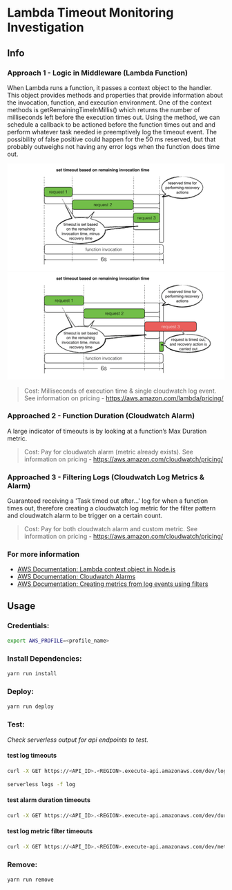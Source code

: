 # Lambda Timeout Monitoring Investigation

## Info 

### Approach 1 - Logic in Middleware (Lambda Function)

When Lambda runs a function, it passes a context object to the handler. This object provides methods and properties that provide information about the invocation, function, and execution environment. One of the context methods is getRemainingTimeInMillis() which returns the number of milliseconds left before the execution times out. Using the method, we can schedule a callback to be actioned before the function times out and and perform whatever task needed ie preemptively log the timeout event. The possibility of false positive could happen for the 50 ms reserved, but that probably outweighs not having any error logs when the function does time out.

<p align="center">
  <img src="/media/catch-timeout-diagram1.png" />
  <img src="/media/catch-timeout-diagram2.png" />
</p>

> Cost: Milliseconds of execution time & single cloudwatch log event. See information on pricing - https://aws.amazon.com/lambda/pricing/


### Approached 2 - Function Duration (Cloudwatch Alarm)

A large indicator of timeouts is by looking at a function’s Max Duration metric.

> Cost: Pay for cloudwatch alarm (metric already exists). See information on pricing - https://aws.amazon.com/cloudwatch/pricing/


### Approached 3 - Filtering Logs (Cloudwatch Log Metrics & Alarm)

Guaranteed receiving a 'Task timed out after...' log for when a function times out, therefore creating a cloudwatch log metric for the filter pattern and cloudwatch alarm to be trigger on a certain count.

> Cost: Pay for both cloudwatch alarm and custom metric. See information on pricing - https://aws.amazon.com/cloudwatch/pricing/


### For more information
- [AWS Documentation: Lambda context object in Node.js](https://docs.aws.amazon.com/lambda/latest/dg/nodejs-context.html)
- [AWS Documentation: Cloudwatch Alarms](https://docs.aws.amazon.com/AWSCloudFormation/latest/UserGuide/aws-properties-cw-alarm.html#cfn-cloudwatch-alarms-period)
- [AWS Documentation: Creating metrics from log events using filters](https://docs.aws.amazon.com/AmazonCloudWatch/latest/logs/MonitoringLogData.html)


## Usage 

### Credentials:
```bash
export AWS_PROFILE=<profile_name>
```

### Install Dependencies:

```bash
yarn run install
```

### Deploy:

```bash
yarn run deploy
```

### Test:
*Check serverless output for api endpoints to test.*

#### test log timeouts
```bash
curl -X GET https://<API_ID>.<REGION>.execute-api.amazonaws.com/dev/log
```

```bash
serverless logs -f log 
```

#### test alarm duration timeouts
```bash
curl -X GET https://<API_ID>.<REGION>.execute-api.amazonaws.com/dev/durationAlarm
```

#### test log metric filter timeouts
```bash
curl -X GET https://<API_ID>.<REGION>.execute-api.amazonaws.com/dev/metricFilter
```

### Remove:

```bash
yarn run remove
```
